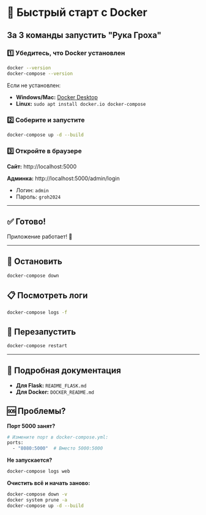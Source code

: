 # 🚀 Быстрый старт с Docker

## За 3 команды запустить "Рука Гроха"

### 1️⃣ Убедитесь, что Docker установлен

```bash
docker --version
docker-compose --version
```

Если не установлен:
- **Windows/Mac:** [Docker Desktop](https://www.docker.com/products/docker-desktop/)
- **Linux:** `sudo apt install docker.io docker-compose`

### 2️⃣ Соберите и запустите

```bash
docker-compose up -d --build
```

### 3️⃣ Откройте в браузере

**Сайт:** http://localhost:5000

**Админка:** http://localhost:5000/admin/login
- Логин: `admin`
- Пароль: `groh2024`

---

## ✅ Готово!

Приложение работает! 🎉

---

## 🛑 Остановить

```bash
docker-compose down
```

## 📋 Посмотреть логи

```bash
docker-compose logs -f
```

## 🔄 Перезапустить

```bash
docker-compose restart
```

---

## 📖 Подробная документация

- **Для Flask:** `README_FLASK.md`
- **Для Docker:** `DOCKER_README.md`

## 🆘 Проблемы?

**Порт 5000 занят?**
```bash
# Измените порт в docker-compose.yml:
ports:
  - "8080:5000"  # Вместо 5000:5000
```

**Не запускается?**
```bash
docker-compose logs web
```

**Очистить всё и начать заново:**
```bash
docker-compose down -v
docker system prune -a
docker-compose up -d --build
```

